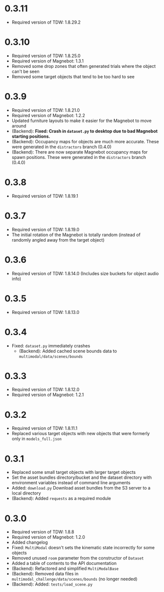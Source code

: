 # 0.3.11

- Required version of TDW: 1.8.29.2

# 0.3.10

- Required version of TDW: 1.8.25.0
- Required version of Magnebot: 1.3.1
- Removed some drop zones that often generated trials where the object can't be seen
- Removed some target objects that tend to be too hard to see

# 0.3.9

- Required version of TDW: 1.8.21.0
- Required version of Magnebot: 1.2.2
- Updated furniture layouts to make it easier for the Magnebot to move around 
- (Backend): **Fixed: Crash in `dataset.py` to desktop due to bad Magnebot starting positions.** 
- (Backend): Occupancy maps for objects are much more accurate. These were generated in the `distractors` branch (0.4.0)
- (Backend): There are now separate Magnebot occupancy maps for spawn positions. These were generated in the `distractors` branch (0.4.0)

# 0.3.8

- Required version of TDW: 1.8.19.1

# 0.3.7

- Required version of TDW: 1.8.19.0
- The initial rotation of the Magnebot is totally random (instead of randomly angled away from the target object)

# 0.3.6

- Required version of TDW: 1.8.14.0 (Includes size buckets for object audio info)

# 0.3.5

- Required version of TDW: 1.8.13.0

# 0.3.4

- Fixed: `dataset.py` immediately crashes
  - (Backend): Added cached scene bounds data to `multimodal/data/scenes/bounds`

# 0.3.3

- Required version of TDW: 1.8.12.0
- Required version of Magnebot: 1.2.1

# 0.3.2

- Required version of TDW: 1.8.11.1
- Replaced various target objects with new objects that were formerly only in `models_full.json`

# 0.3.1

- Replaced some small target objects with larger target objects
- Set the asset bundles directory/bucket and the dataset directory with environment variables instead of command line arguments
- Added: `download.py` Download asset bundles from the S3 server to a local directory
- (Backend): Added `requests` as a required module

# 0.3.0

- Required version of TDW: 1.8.8
- Required version of Magnebot: 1.2.0
- Added changelog
- Fixed: `MultiModal` doesn't sets the kinematic state incorrectly for some objects
- Removed unused `room` parameter from the constructor of `Dataset`
- Added a table of contents to the API documentation
- (Backend): Refactored and simplified `MultiModalBase`
- (Backend): Removed data files in `multimodal_challenge/data/scenes/bounds` (no longer needed)
- (Backend): Added: `tests/load_scene.py`
